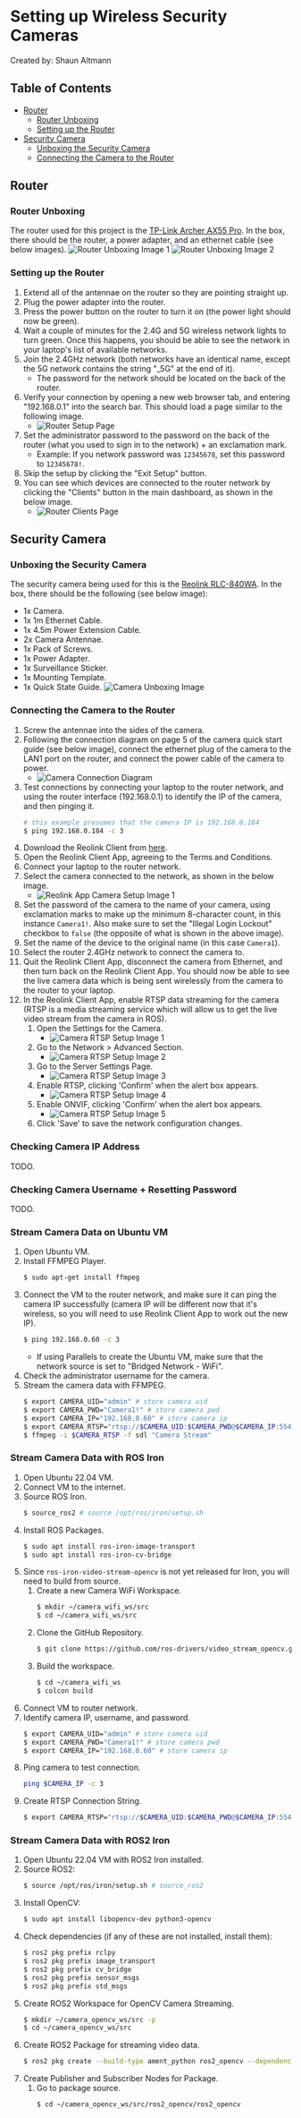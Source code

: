 # Setting up Wireless Security Cameras
Created by: Shaun Altmann

## Table of Contents
- [Router](#router)
    - [Router Unboxing](#router-unboxing)
    - [Setting up the Router](#setting-up-the-router)
- [Security Camera](#security-camera)
    - [Unboxing the Security Camera](#unboxing-the-security-camera)
    - [Connecting the Camera to the Router](#connecting-the-camera-to-the-router)

## Router
### Router Unboxing
The router used for this project is the [TP-Link Archer AX55 Pro](https://www.tp-link.com/au/home-networking/wifi-router/archer-ax55-pro/).
In the box, there should be the router, a power adapter, and an ethernet cable (see below images).
![Router Unboxing Image 1](imgs/Router-Unboxing-1.jpg)
![Router Unboxing Image 2](imgs/Router-Unboxing-2.jpg)

### Setting up the Router
1. Extend all of the antennae on the router so they are pointing straight up.
2. Plug the power adapter into the router.
3. Press the power button on the router to turn it on (the power light should now be green).
4. Wait a couple of minutes for the 2.4G and 5G wireless network lights to turn green. Once this happens, you should be able to see the network in your laptop's list of available networks.
5. Join the 2.4GHz network (both networks have an identical name, except the 5G network contains the string "_5G" at the end of it).
    - The password for the network should be located on the back of the router.
6. Verify your connection by opening a new web browser tab, and entering "192.168.0.1" into the search bar. This should load a page similar to the following image.
    - ![Router Setup Page](imgs/Router-Setup-Page.png)
7. Set the administrator password to the password on the back of the router (what you used to sign in to the network) + an exclamation mark.
    - Example: If you network password was `12345678`, set this password to `12345678!`.
8. Skip the setup by clicking the "Exit Setup" button.
9. You can see which devices are connected to the router network by clicking the "Clients" button in the main dashboard, as shown in the below image.
    - ![Router Clients Page](imgs/Router-Clients.png)

## Security Camera
### Unboxing the Security Camera
The security camera being used for this is the [Reolink RLC-840WA](https://reolink.com/au/product/rlc-840wa/). In the box, there should be the following (see below image):
- 1x Camera.
- 1x 1m Ethernet Cable.
- 1x 4.5m Power Extension Cable.
- 2x Camera Antennae.
- 1x Pack of Screws.
- 1x Power Adapter.
- 1x Surveillance Sticker.
- 1x Mounting Template.
- 1x Quick State Guide.
![Camera Unboxing Image](imgs/Camera-Unboxing.png)

### Connecting the Camera to the Router
1. Screw the antennae into the sides of the camera.
2. Following the connection diagram on page 5 of the camera quick start guide (see below image), connect the ethernet plug of the camera to the LAN1 port on the router, and connect the power cable of the camera to power.
    - ![Camera Connection Diagram](imgs/Camera-Connection-Diagram.png)
3. Test connections by connecting your laptop to the router network, and using the router interface (192.168.0.1) to identify the IP of the camera, and then pinging it.
    ``` bash
    # this example presumes that the camera IP is 192.168.0.184
    $ ping 192.168.0.184 -c 3
    ```
4. Download the Reolink Client from [here](https://reolink.com/au/software-and-manual/).
5. Open the Reolink Client App, agreeing to the Terms and Conditions.
6. Connect your laptop to the router network.
7. Select the camera connected to the network, as shown in the below image.
    - ![Reolink App Camera Setup Image 1](imgs/Reolink-App-Camera-Setup-1.png)
8. Set the password of the camera to the name of your camera, using exclamation marks to make up the minimum 8-character count, in this instance `Camera1!`. Also make sure to set the "Illegal Login Lockout" checkbox to `false` (the opposite of what is shown in the above image).
9. Set the name of the device to the original name (in this case `Camera1`).
10. Select the router 2.4GHz network to connect the camera to.
11. Quit the Reolink Client App, disconnect the camera from Ethernet, and then turn back on the Reolink Client App. You should now be able to see the live camera data which is being sent wirelessly from the camera to the router to your laptop.
12. In the Reolink Client App, enable RTSP data streaming for the camera (RTSP is a media streaming service which will allow us to get the live video stream from the camera in ROS).
    1. Open the Settings for the Camera.
        - ![Camera RTSP Setup Image 1](imgs/Camera-RTSP-1.png)
    2. Go to the Network > Advanced Section.
        - ![Camera RTSP Setup Image 2](imgs/Camera-RTSP-2.png)
    3. Go to the Server Settings Page.
        - ![Camera RTSP Setup Image 3](imgs/Camera-RTSP-3.png)
    4. Enable RTSP, clicking 'Confirm' when the alert box appears.
        - ![Camera RTSP Setup Image 4](imgs/Camera-RTSP-4.png)
    5. Enable ONVIF, clicking 'Confirm' when the alert box appears.
        - ![Camera RTSP Setup Image 5](imgs/Camera-RTSP-5.png)
    6. Click 'Save' to save the network configuration changes.

### Checking Camera IP Address
TODO.

### Checking Camera Username + Resetting Password
TODO.

### Stream Camera Data on Ubuntu VM
1. Open Ubuntu VM.
2. Install FFMPEG Player.
    ``` bash
    $ sudo apt-get install ffmpeg
    ```
3. Connect the VM to the router network, and make sure it can ping the camera IP successfully (camera IP will be different now that it's wireless, so you will need to use Reolink Client App to work out the new IP).
    ``` bash
    $ ping 192.168.0.60 -c 3
    ```
    - If using Parallels to create the Ubuntu VM, make sure that the network source is set to "Bridged Network - WiFi".
4. Check the administrator username for the camera.
5. Stream the camera data with FFMPEG.
    ``` bash
    $ export CAMERA_UID="admin" # store camera uid
    $ export CAMERA_PWD="Camera1!" # store camera pwd
    $ export CAMERA_IP="192.168.0.60" # store camera ip
    $ export CAMERA_RTSP="rtsp://$CAMERA_UID:$CAMERA_PWD@$CAMERA_IP:554/h264Preview_01_main"
    $ ffmpeg -i $CAMERA_RTSP -f sdl "Camera Stream"

### Stream Camera Data with ROS Iron
1. Open Ubuntu 22.04 VM.
2. Connect VM to the internet.
3. Source ROS Iron.
    ``` bash
    $ source_ros2 # source /opt/ros/iron/setup.sh
    ```
4. Install ROS Packages.
    ``` bash
    $ sudo apt install ros-iron-image-transport
    $ sudo apt install ros-iron-cv-bridge
    ```
5. Since `ros-iron-video-stream-opencv` is not yet released for Iron, you will need to build from source.
    1. Create a new Camera WiFi Workspace.
        ``` bash
        $ mkdir ~/camera_wifi_ws/src
        $ cd ~/camera_wifi_ws/src
        ```
    2. Clone the GitHub Repository.
        ``` bash
        $ git clone https://github.com/ros-drivers/video_stream_opencv.git
        ```
    3. Build the workspace.
        ``` bash
        $ cd ~/camera_wifi_ws
        $ colcon build
        ```
4. Connect VM to router network.
5. Identify camera IP, username, and password.
    ``` bash
    $ export CAMERA_UID="admin" # store camera uid
    $ export CAMERA_PWD="Camera1!" # store camera pwd
    $ export CAMERA_IP="192.168.0.60" # store camera ip
    ```
6. Ping camera to test connection.
    ``` bash
    ping $CAMERA_IP -c 3
    ```
7. Create RTSP Connection String.
    ``` bash
    $ export CAMERA_RTSP="rtsp://$CAMERA_UID:$CAMERA_PWD@$CAMERA_IP:554/h264Preview_01_main"
    ```

### Stream Camera Data with ROS2 Iron
1. Open Ubuntu 22.04 VM with ROS2 Iron installed.
2. Source ROS2:
    ``` bash
    $ source /opt/ros/iron/setup.sh # source_ros2
    ```
3. Install OpenCV:
    ``` bash
    $ sudo apt install libopencv-dev python3-opencv
    ```
4. Check dependencies (if any of these are not installed, install them):
    ``` bash
    $ ros2 pkg prefix rclpy
    $ ros2 pkg prefix image_transport
    $ ros2 pkg prefix cv_bridge
    $ ros2 pkg prefix sensor_msgs
    $ ros2 pkg prefix std_msgs
    ```
5. Create ROS2 Workspace for OpenCV Camera Streaming.
    ``` bash
    $ mkdir ~/camera_opencv_ws/src -p
    $ cd ~/camera_opencv_ws/src
    ```
6. Create ROS2 Package for streaming video data.
    ``` bash
    $ ros2 pkg create --build-type ament_python ros2_opencv --dependencies sensor_msgs std_msgs rclpy image_transport cv_bridge python3-opencv
    ```
7. Create Publisher and Subscriber Nodes for Package.
    1. Go to package source.
        ``` bash
        $ cd ~/camera_opencv_ws/src/ros2_opencv/ros2_opencv
        ```